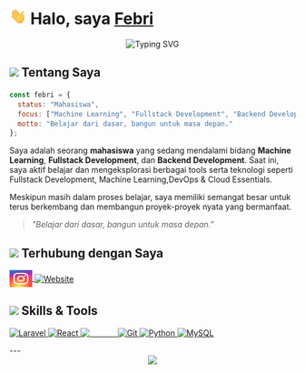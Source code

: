 # <img src="https://raw.githubusercontent.com/ABSphreak/ABSphreak/master/gifs/Hi.gif" width="30px"> Halo, saya [Febri](https://febridev.web.id)

<div align="center">
  <img src="https://readme-typing-svg.herokuapp.com?font=Fira+Code&pause=1000&color=2E97F7&center=true&vCenter=true&random=false&width=500&lines=Machine+%26+Learning;Fullstack+Development;Backend+Developer" alt="Typing SVG" />
</div>

## <img src="https://media2.giphy.com/media/QssGEmpkyEOhBCb7e1/giphy.gif?cid=ecf05e47a0n3gi1bfqntqmob8g9aid1oyj2wr3ds3mg700bl&rid=giphy.gif" width="25"> Tentang Saya

```javascript
const febri = {
  status: "Mahasiswa",
  focus: ["Machine Learning", "Fullstack Development", "Backend Development"],
  motto: "Belajar dari dasar, bangun untuk masa depan."
};
```

Saya adalah seorang **mahasiswa** yang sedang mendalami bidang **Machine Learning**, **Fullstack Development**, dan **Backend Development**. Saat ini, saya aktif belajar dan mengeksplorasi berbagai tools serta teknologi seperti Fullstack Development, Machine Learning,DevOps & Cloud Essentials.

Meskipun masih dalam proses belajar, saya memiliki semangat besar untuk terus berkembang dan membangun proyek-proyek nyata yang bermanfaat.

> *"Belajar dari dasar, bangun untuk masa depan."*

## <img src="https://media.giphy.com/media/iY8CRBdQXODJSCERIr/giphy.gif" width="25"> Terhubung dengan Saya

<p align="left">
  <a href="https://www.instagram.com/_febrinh" target="_blank">
    <img align="center" src="https://raw.githubusercontent.com/edent/SuperTinyIcons/099dc12b59179d07d534069bc8551718f786d91a/images/svg/instagram.svg" alt="Instagram" height="30" width="40" />
  </a>
<a href="https://febridev.web.id" target="_blank">
  <img align="center" src="https://febridev.web.id/assets/febri.jpg" alt="Website" height="30" width="40" />
</a>
</p>

## <img src="https://media.giphy.com/media/LnQjpWaON8nhr21vNW/giphy.gif" width="25"> Skills & Tools

<p align="left">

  <!-- Laravel -->
  <a href="https://laravel.com" target="_blank" rel="noreferrer">
    <img src="https://cdn.jsdelivr.net/gh/devicons/devicon/icons/laravel/laravel-original.svg" 
         alt="Laravel" width="40" height="40"/>
  </a>

  <!-- React -->
  <a href="https://reactjs.org" target="_blank" rel="noreferrer">
    <img src="https://cdn.jsdelivr.net/gh/devicons/devicon/icons/react/react-original.svg" 
         alt="React" width="40" height="40"/>
  </a>

  <!-- GitHub -->
  <a href="https://github.com" target="_blank" rel="noreferrer">
    <img src="https://cdn.jsdelivr.net/gh/devicons/devicon/icons/github/github-original.svg" style="color: white" 
         alt="GitHub" width="40" height="40"/>
  </a>

  <!-- Git -->
  <a href="https://git-scm.com" target="_blank" rel="noreferrer">
    <img src="https://cdn.jsdelivr.net/gh/devicons/devicon/icons/git/git-original.svg" 
         alt="Git" width="40" height="40"/>
  </a>

  <!-- Python -->
  <a href="https://www.python.org" target="_blank" rel="noreferrer">
    <img src="https://cdn.jsdelivr.net/gh/devicons/devicon/icons/python/python-original.svg" 
         alt="Python" width="40" height="40"/>
  </a>

  <!-- MySQL -->
  <a href="https://www.mysql.com" target="_blank" rel="noreferrer">
    <img src="https://cdn.jsdelivr.net/gh/devicons/devicon/icons/mysql/mysql-original.svg" 
         alt="MySQL" width="40" height="40"/>
  </a>

</p>
---

<div align="center">
  <img src="https://komarev.com/ghpvc/?username=febrinurhidayat&color=blue&style=flat-square&label=Profile+Views" />
</div>

